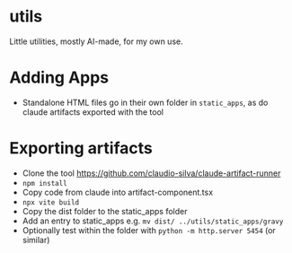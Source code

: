 # utils
Little utilities, mostly AI-made, for my own use.

# Adding Apps

- Standalone HTML files go in their own folder in `static_apps`, as do claude artifacts exported with the tool


# Exporting artifacts

- Clone the tool https://github.com/claudio-silva/claude-artifact-runner
- `npm install`
- Copy code from claude into artifact-component.tsx
- `npx vite build`
- Copy the dist folder to the static_apps folder
- Add an entry to static_apps e.g. `mv dist/ ../utils/static_apps/gravy`
- Optionally test within the folder with `python -m http.server 5454` (or similar)
